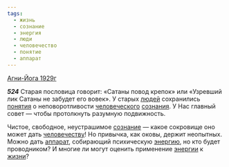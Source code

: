 ```yaml
---
tags:
  - жизнь
  - сознание
  - энергия
  - люди
  - человечество
  - понятие
  - аппарат
---
```


[Агни-Йога 1929г](/agni/1929)

___524___
Старая пословица говорит: «Сатаны повод крепок» или «Узревший лик Сатаны не забудет его вовек». У старых [людей](/tag/#люди) сохранились [понятия](/tag/#понятие) о неповоротливости [человеческого](/tag/#человечество) [сознания](/tag/#[сознание](/tag/#сознание)). У Нас главный совет — чтобы протолкнуть разумную подвижность.   

Чистое, свободное, неустрашимое [сознание](/tag/#сознание) — какое сокровище оно может дать [человечеству](/tag/#человечество)! Но привычка, как оковы, держит неопытных. Можно дать [аппарат](/tag/#аппарат), собирающий психическую [энергию](/tag/#энергия), но кто будет проводником? И многие ли могут оценить применение [энергии](/tag/#энергия) к [жизни](/tag/#жизнь)?